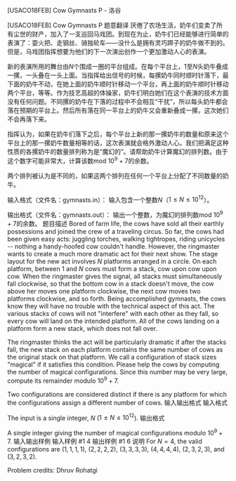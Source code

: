



[USACO18FEB] Cow Gymnasts P - 洛谷














[USACO18FEB] Cow Gymnasts P
题意翻译
厌倦了农场生活，奶牛们变卖了所有尘世的财产，加入了一支巡回马戏团。到现在为止，奶牛们已经能够进行简单的表演了：耍火把、走钢丝、骑独轮车——没什么是拥有灵巧蹄子的奶牛做不到的。但是，马戏团指挥想要为他们的下一次演出创作一个更加激动人心的表演。

新的表演所用的舞台由$N$个围成一圈的平台组成。在每个平台上，$1$至$N$头奶牛叠成一摞，一头叠在一头上面。当指挥给出信号的时候，每摞奶牛同时顺时针落下，最下面的奶牛不动，在她上面的奶牛顺时针移动一个平台，再上面的奶牛顺时针移动两个平台，等等。作为技艺高超的体操家，奶牛们明白她们在这个表演的技术方面没有任何问题。不同摞的奶牛在下落的过程中不会相互“干扰”，所以每头奶牛都会落在预期的平台上。然后所有落在同一平台上的奶牛又会重新叠成一摞，这次她们不会再落下来。

指挥认为，如果在奶牛们落下之后，每个平台上新的那一摞奶牛的数量和原来这个平台上的那一摞奶牛数量相等的话，这次表演就会格外激动人心。我们把满足这种性质的各摞奶牛的数量排列称为是“魔幻的”。请帮助奶牛计算魔幻的排列数。由于这个数字可能非常大，计算该数mod $10^9 + 7$的余数。

两个排列被认为是不同的，如果这两个排列在任何一个平台上分配了不同数量的奶牛。

输入格式（文件名：gymnasts.in）：
输入包含一个整数$N$（$1 \leq N \leq 10^{12}$）。

输出格式（文件名：gymnasts.out）：
输出一个整数，为魔幻的排列数mod $10^9 + 7$的余数。
题目描述
Bored of farm life, the cows have sold all their earthly possessions and joined the crew of a traveling circus. So far, the cows had been given easy acts: juggling torches, walking tightropes, riding unicycles -- nothing a handy-hoofed cow couldn't handle. However, the ringmaster wants to create a much more dramatic act for their next show.
The stage layout for the new act involves $N$ platforms arranged in a circle. On each platform, between $1$ and $N$ cows must form a stack, cow upon cow upon cow. When the ringmaster gives the signal, all stacks must simultaneously fall clockwise, so that the bottom cow in a stack doesn't move, the cow above her moves one platform clockwise, the next cow moves two platforms clockwise, and so forth. Being accomplished gymnasts, the cows know they will have no trouble with the technical aspect of this act. The various stacks of cows will not "interfere" with each other as they fall, so every cow will land on the intended platform. All of the cows landing on a platform form a new stack, which does not fall over.

The ringmaster thinks the act will be particularly dramatic if after the stacks fall, the new stack on each platform contains the same number of cows as the original stack on that platform. We call a configuration of stack sizes "magical" if it satisfies this condition. Please help the cows by computing the number of magical configurations. Since this number may be very large, compute its remainder modulo $10^9 + 7$.

Two configurations are considered distinct if there is any platform for which the configurations assign a different number of cows.
输入输出格式
输入格式

The input is a single integer, $N$ ($1 \leq N \leq 10^{12}$).
输出格式

A single integer giving the number of magical configurations modulo $10^9 + 7$.
输入输出样例
输入样例 #1
4
输出样例 #1
6
说明
For $N = 4$, the valid configurations are $(1,1,1,1)$, $(2,2,2,2)$, $(3,3,3,3)$, $(4,4,4,4)$, $(2,3,2,3)$, and $(3,2,3,2)$.

Problem credits: Dhruv Rohatgi






